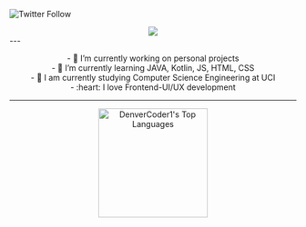  ![Twitter Follow](https://img.shields.io/twitter/follow/eismerlobaina?color=1DA1FE&logo=Twitter&style=flat-square)
<div align="center">
<a align="center" href="https://git.io/typing-svg">
    <img src="https://readme-typing-svg.herokuapp.com/?lines=Hey+There!+👋;I'm+Eismer+Lobaina....;Nice+to+meet+you...;Wish+the+best+for+you+today...!&center=true&size=20">
  </a>
</div>
---
<nav align="center">
<p align="center" border{1px solid red}>
- 🔭 I’m currently working on personal projects<br>
- 🌱 I’m currently learning JAVA, Kotlin, JS, HTML, CSS<br>
- 👯 I am currently studying Computer Science Engineering at UCI<br>
- :heart: I love Frontend-UI/UX development<br>
   </p>
</nav>

---
<div align="center">
<a align="center" href="https://github.com/eismerelnps/github-readme-stats"><img alt="DenverCoder1's Top Languages" src="https://github-readme-stats.vercel.app/api/top-langs/?username=eismerelnps&langs_count=8&layout=compact&theme=react&hide_border=true&bg_color=1F222E&title_color=F85D7F&icon_color=F8D866&hide=Jupyter%20Notebook" height="192px"/></a>
</div>

